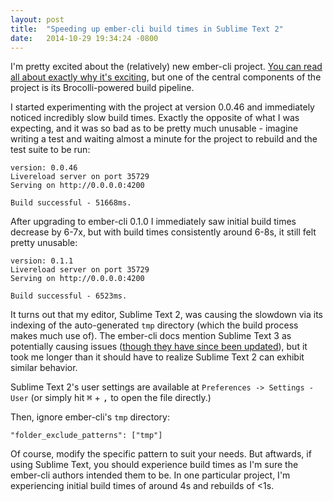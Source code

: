 ```yaml
---
layout: post
title:  "Speeding up ember-cli build times in Sublime Text 2"
date:   2014-10-29 19:34:24 -0800
---
```

I'm pretty excited about the (relatively) new ember-cli project. [You can read all about exactly why it's exciting](http://www.ember-cli.com/#why), but one of the central components of the project is its Brocolli-powered build pipeline.

I started experimenting with the project at version 0.0.46 and immediately noticed incredibly slow build times. Exactly the opposite of what I was expecting, and it was so bad as to be pretty much unusable - imagine writing a test and waiting almost a minute for the project to rebuild and the test suite to be run:

    version: 0.0.46
    Livereload server on port 35729
    Serving on http://0.0.0.0:4200

    Build successful - 51668ms.

After upgrading to ember-cli 0.1.0 I immediately saw initial build times decrease by 6-7x, but with build times consistently around 6-8s, it still felt pretty unusable:

    version: 0.1.1
    Livereload server on port 35729
    Serving on http://0.0.0.0:4200

    Build successful - 6523ms.

It turns out that my editor, Sublime Text 2, was causing the slowdown via its indexing of the auto-generated `tmp` directory (which the build process makes much use of). The ember-cli docs mention Sublime Text 3 as potentially causing issues ([though they have since been updated](https://github.com/stefanpenner/ember-cli/pull/2385)), but it took me longer than it should have to realize Sublime Text 2 can exhibit similar behavior.

Sublime Text 2's user settings are available at `Preferences -> Settings - User`  (or simply hit <kbd>&#8984;</kbd> + <kbd>,</kbd> to open the file directly.)

Then, ignore ember-cli's `tmp` directory:

    "folder_exclude_patterns": ["tmp"]

Of course, modify the specific pattern to suit your needs. But aftwards, if using Sublime Text, you should experience build times as I'm sure the ember-cli authors intended them to be. In one particular project, I'm experiencing initial build times of around 4s and rebuilds of <1s.
